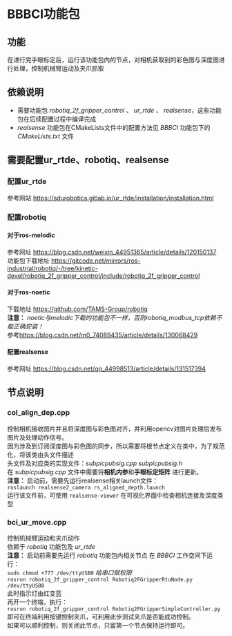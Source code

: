 # BBBCI功能包
## 功能
在进行完手眼标定后，运行该功能包内的节点，对相机获取到的彩色图与深度图进行处理，控制机械臂运动及夹爪抓取
## 依赖说明
* 需要功能包 _robotiq_2f_gripper_control_ 、 _ur_rtde_ 、 _realsense_，这些功能包在后续配置过程中编译完成
* _realsense_ 功能包在CMakeLists文件中的配置方法见 *BBBCI* 功能包下的 _CMakeLists.txt_ 文件
## 需要配置ur_rtde、robotiq、realsense
### 配置ur_rtde
参考网站 <https://sdurobotics.gitlab.io/ur_rtde/installation/installation.html>  
### 配置robotiq
#### 对于ros-melodic  
参考网址 <https://blog.csdn.net/weixin_44951365/article/details/120150137>  
功能包下载地址 <https://gitcode.net/mirrors/ros-industrial/robotiq/-/tree/kinetic-devel/robotiq_2f_gripper_control/include/robotiq_2f_gripper_control>
#### 对于ros-noetic
下载地址 <https://github.com/TAMS-Group/robotiq>  
**注意：** _noetic与melodic下载的功能包不一样，否则robotiq_modbus_tcp依赖不能正确安装！_  
参考<https://blog.csdn.net/m0_74089435/article/details/130068429>
#### 配置realsense
参考网址 <https://blog.csdn.net/qq_44998513/article/details/131517394>  
## 节点说明
### col_align_dep.cpp
控制相机接收图片并且将深度图与彩色图对齐，并利用opencv对图片处理后发布图片及处理动作信号。  
因为涉及到订阅深度图与彩色图的同步，所以需要将根节点定义在类中，为了规范化，将该类由头文件描述  
头文件及对应类的实现文件：_subpicpubsig.cpp_  _subpicpubsig.h_  
在 _subpicpubsig.cpp_ 文件中需要将**相机内参**和**手眼标定矩阵** 进行更新。   
**注意：** 启动前，需要先运行realsense相关launch文件：  
`roslaunch realsense2_camera rs_aligned_depth.launch`  
运行该文件前，可使用 `realsense-viewer` 在可视化界面中检查相机连接及深度类型
### bci_ur_move.cpp
控制机械臂运动和夹爪动作  
依赖于 _robotiq_ 功能包及 _ur_rtde_  
**注意：** 启动前需要先运行 _robotiq_ 功能包内相关节点 
在 *BBBCI* 工作空间下运行：  
`sudo chmod +777 /dev/ttyUSB0`  _给串口赋权限_   
`rosrun robotiq_2f_gripper_control Robotiq2FGripperRtuNode.py /dev/ttyUSB0`  
此时指示灯由红变蓝  
再开一个终端，执行：  
`rosrun robotiq_2f_gripper_control Robotiq2FGripperSimpleController.py`
即可在终端利用按键控制夹爪，可利用此步测试夹爪是否能成功控制。  
如果可以顺利控制，则关闭此节点，只留第一个节点保持运行即可。